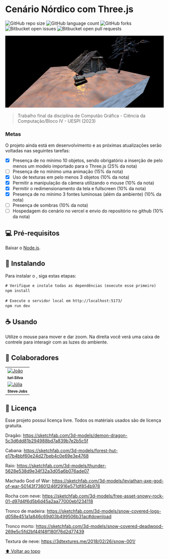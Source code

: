 # Cenário Nórdico com Three.js

![GitHub repo size](https://img.shields.io/github/repo-size/iuricode/README-template?style=for-the-badge)
![GitHub language count](https://img.shields.io/github/languages/count/iuricode/README-template?style=for-the-badge)
![GitHub forks](https://img.shields.io/github/forks/iuricode/README-template?style=for-the-badge)
![Bitbucket open issues](https://img.shields.io/bitbucket/issues/iuricode/README-template?style=for-the-badge)
![Bitbucket open pull requests](https://img.shields.io/bitbucket/pr-raw/iuricode/README-template?style=for-the-badge)

<img src="./static/image/download.png" alt="screenshot-project">

> Trabalho final da disciplina de Computão Gráfica - Ciência da Computação/Bloco IV - UESPI (2023)

### Metas

O projeto ainda está em desenvolvimento e as próximas atualizações serão voltadas nas seguintes tarefas:

- [x] Presença de no mínimo 10 objetos, sendo obrigatório a inserção de pelo menos um modelo importado para o Three.js (25% da nota)
- [ ] Presença de no mínimo uma animação (15% da nota)
- [x] Uso de texturas em pelo menos 3 objetos (10% da nota)
- [x] Permitir a manipulação da câmera utilizando o mouse (10% da nota)
- [x] Permitir o redimensionamento da tela e fullscreen (10% da nota)
- [x] Presença de no mínimo 3 fontes luminosas (além da ambiente) (10% da nota)
- [ ] Presença de sombras (10% da nota)
- [ ] Hospedagem do cenário no vercel e envio do repositório no github (10% da nota)

## 💻 Pré-requisitos

Baixar o [Node.js](https://nodejs.org/en/download/).

## 🚀 Instalando <trabalhofinal-cg-bloco6>

Para instalar o <trabalhofinal-cg-bloco6>, siga estas etapas:

``` No terminal
# Verifique e instale todas as dependências (execute esse primeiro)
npm install

# Execute o servidor local em http://localhost:5173/
npm run dev
```

## ☕ Usando <trabalhofinal-cg-bloco6>

Utilize o mouse para mover e dar zoom. Na direita você verá uma caixa de contrele para interagir com as luzes do ambiente.

## 🤝 Colaboradores

<table>
  <tr>
    <td vertical-align="middle">
      <a href="#">
        <img src="https://avatars.githubusercontent.com/u/116119526?v=4" width="100px;" alt="João"/><br>
        <sub>
          <b>Iuri Silva</b>
        </sub>
      </a>
    </td>
  </tr>
    <td  vertical-align="middle">
      <a href="#">
        <img src="https://avatars.githubusercontent.com/u/66495320?v=4" width="100px;" alt="Júlia"/><br>
        <sub>
          <b>Steve Jobs</b>
        </sub>
      </a>
    </td>
  </tr>
</table>

## 📝 Licença

Esse projeto possuí licença livre. Todos os matériais usados são de licença gratuita.
  
Dragão:
    https://sketchfab.com/3d-models/demon-dragon-5c3d6dd81b294988bd7a839b7e2b5c5f

Cabana:
    https://sketchfab.com/3d-models/forest-hut-e17b4bbf60e24d27beb4c0e69e3e4768

Raio:
    https://sketchfab.com/3d-models/thunder-5628e538d9e34f32a3d05a6b076ade07    

Machado God of War:
    https://sketchfab.com/3d-models/leviathan-axe-god-of-war-50143f73601246f2916e571df854b978

Rocha com neve:
    https://sketchfab.com/3d-models/free-asset-snowy-rock-01-d97d4f6d5b6d45a2aa77000eb1234118

Tronco de madeira:
    https://sketchfab.com/3d-models/snow-covered-logs-d058e451a1a846c69d03b499506b31ac#download

Tronco morto:
    https://sketchfab.com/3d-models/snow-covered-deadwood-269e5c5fd2bf44f48f180f76d2d77439

Textura de neve:
    https://3dtextures.me/2018/02/26/snow-001/  

[⬆ Voltar ao topo](#trabalhofinal-cg-bloco6)<br>

